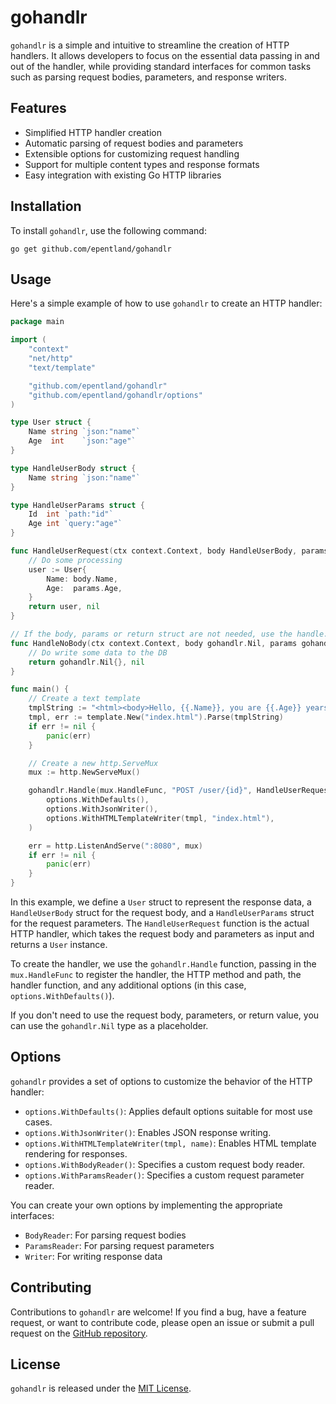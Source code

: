 # gohandlr

`gohandlr` is a simple and intuitive to streamline the creation of HTTP handlers. It allows developers to focus on the essential data passing in and out of the handler, while providing standard interfaces for common tasks such as parsing request bodies, parameters, and response writers.

## Features

- Simplified HTTP handler creation
- Automatic parsing of request bodies and parameters
- Extensible options for customizing request handling
- Support for multiple content types and response formats
- Easy integration with existing Go HTTP libraries

## Installation

To install `gohandlr`, use the following command:

```shell
go get github.com/epentland/gohandlr
```

## Usage

Here's a simple example of how to use `gohandlr` to create an HTTP handler:

```go
package main

import (
	"context"
	"net/http"
	"text/template"

	"github.com/epentland/gohandlr"
	"github.com/epentland/gohandlr/options"
)

type User struct {
	Name string `json:"name"`
	Age  int    `json:"age"`
}

type HandleUserBody struct {
	Name string `json:"name"`
}

type HandleUserParams struct {
	Id  int `path:"id"`
	Age int `query:"age"`
}

func HandleUserRequest(ctx context.Context, body HandleUserBody, params HandleUserParams) (User, error) {
	// Do some processing
	user := User{
		Name: body.Name,
		Age:  params.Age,
	}
	return user, nil
}

// If the body, params or return struct are not needed, use the handle.Nil type.
func HandleNoBody(ctx context.Context, body gohandlr.Nil, params gohandlr.Nil) (gohandlr.Nil, error) {
	// Do write some data to the DB
	return gohandlr.Nil{}, nil
}

func main() {
	// Create a text template
	tmplString := "<html><body>Hello, {{.Name}}, you are {{.Age}} years old!</body></html>"
	tmpl, err := template.New("index.html").Parse(tmplString)
	if err != nil {
		panic(err)
	}

	// Create a new http.ServeMux
	mux := http.NewServeMux()

	gohandlr.Handle(mux.HandleFunc, "POST /user/{id}", HandleUserRequest,
		options.WithDefaults(),
		options.WithJsonWriter(),
		options.WithHTMLTemplateWriter(tmpl, "index.html"),
	)

	err = http.ListenAndServe(":8080", mux)
	if err != nil {
		panic(err)
	}
}
```

In this example, we define a `User` struct to represent the response data, a `HandleUserBody` struct for the request body, and a `HandleUserParams` struct for the request parameters. The `HandleUserRequest` function is the actual HTTP handler, which takes the request body and parameters as input and returns a `User` instance.

To create the handler, we use the `gohandlr.Handle` function, passing in the `mux.HandleFunc` to register the handler, the HTTP method and path, the handler function, and any additional options (in this case, `options.WithDefaults()`).

If you don't need to use the request body, parameters, or return value, you can use the `gohandlr.Nil` type as a placeholder.

## Options

`gohandlr` provides a set of options to customize the behavior of the HTTP handler:

- `options.WithDefaults()`: Applies default options suitable for most use cases.
- `options.WithJsonWriter()`: Enables JSON response writing.
- `options.WithHTMLTemplateWriter(tmpl, name)`: Enables HTML template rendering for responses.
- `options.WithBodyReader()`: Specifies a custom request body reader.
- `options.WithParamsReader()`: Specifies a custom request parameter reader.

You can create your own options by implementing the appropriate interfaces:

- `BodyReader`: For parsing request bodies
- `ParamsReader`: For parsing request parameters
- `Writer`: For writing response data

## Contributing

Contributions to `gohandlr` are welcome! If you find a bug, have a feature request, or want to contribute code, please open an issue or submit a pull request on the [GitHub repository](https://github.com/epentland/gohandlr).

## License

`gohandlr` is released under the [MIT License](https://opensource.org/licenses/MIT).
